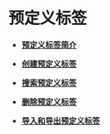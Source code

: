 # 预定义标签<a name="zh-cn_topic_0101849262"></a>

-   **[预定义标签简介](预定义标签简介.md)**  

-   **[创建预定义标签](创建预定义标签.md)**  

-   **[搜索预定义标签](搜索预定义标签.md)**  

-   **[删除预定义标签](删除预定义标签.md)**  

-   **[导入和导出预定义标签](导入和导出预定义标签.md)**  


